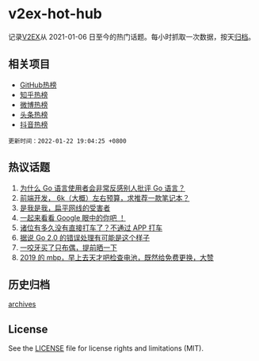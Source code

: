 # v2ex-hot-hub

 记录[V2EX](https://www.v2ex.com/)从 2021-01-06 日至今的热门话题。每小时抓取一次数据，按天[归档](archives)。
 
 ## 相关项目

- [GitHub热榜](https://github.com/lonnyzhang423/github-hot-hub)
- [知乎热榜](https://github.com/lonnyzhang423/zhihu-hot-hub)
- [微博热榜](https://github.com/lonnyzhang423/weibo-hot-hub)
- [头条热榜](https://github.com/lonnyzhang423/toutiao-hot-hub)
- [抖音热榜](https://github.com/lonnyzhang423/douyin-hot-hub)


 `更新时间：2022-01-22 19:04:25 +0800`

## 热议话题

1. [为什么 Go 语言使用者会非常反感别人批评 Go 语言？](https://www.v2ex.com/t/829884)
1. [前端开发， 6k（大概）左右预算，求推荐一款笔记本？](https://www.v2ex.com/t/829818)
1. [是我是我，扁平网线的受害者](https://www.v2ex.com/t/829820)
1. [一起来看看 Google 眼中的你吧 ！](https://www.v2ex.com/t/829827)
1. [诸位有多久没有直接打车了？不通过 APP 打车](https://www.v2ex.com/t/829844)
1. [据说 Go 2.0 的错误处理有可能是这个样子](https://www.v2ex.com/t/829865)
1. [一咬牙买了只布偶，提前晒一下](https://www.v2ex.com/t/829893)
1. [2019 的 mbp，早上去天才吧检查电池，既然给免费更换，大赞](https://www.v2ex.com/t/829866)

## 历史归档

[archives](archives)

## License

See the [LICENSE](LICENSE) file for license rights and limitations (MIT).
